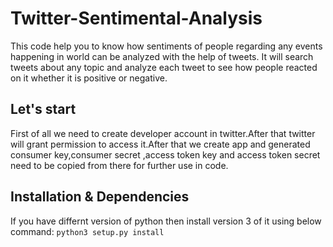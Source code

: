 # Twitter-Sentimental-Analysis
This code help you to know how sentiments of people regarding any events happening in world can be analyzed with the help of tweets.
It will search tweets about any topic and analyze each tweet to see how people reacted on it whether it is positive or negative.

## Let's start
First of all we need to create developer account in twitter.After that twitter will grant permission to access it.After that we create 
app and generated consumer key,consumer secret ,access token key and access token secret need to be copied from there for further use in code.

## Installation & Dependencies
If you have differnt version of python then install version 3 of it using below command:
```python3 setup.py install```
